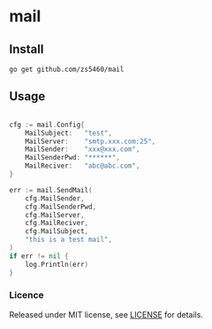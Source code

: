# mail

## Install
```shell
go get github.com/zs5460/mail
```

## Usage
```go

cfg := mail.Config{
	MailSubject:   "test",
	MailServer:    "smtp.xxx.com:25",
	MailSender:    "xxx@xxx.com",
	MailSenderPwd: "******",
	MailReciver:   "abc@abc.com",
}

err := mail.SendMail(
	cfg.MailSender,
	cfg.MailSenderPwd,
	cfg.MailServer,
	cfg.MailReciver,
	cfg.MailSubject,
	"this is a test mail",
)
if err != nil {
	log.Println(err)
}

```

### Licence

Released under MIT license, see [LICENSE](LICENSE) for details.